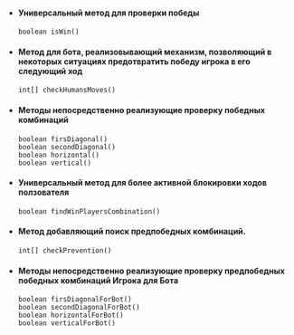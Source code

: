 - #### Универсальный метод для проверки победы
      boolean isWin()
 
- #### Метод для бота, реализовывающий механизм, позволяющий в некоторых ситуациях предотвратить победу игрока в его следующий ход
      int[] checkHumansMoves()
 
- #### Методы непосредственно реализующие проверку победных комбинаций
      boolean firsDiagonal()
      boolean secondDiagonal()
      boolean horizontal()
      boolean vertical() 

- #### Универсальный метод для более активной блокировки ходов ползователя
      boolean findWinPlayersCombination()

- #### Метод добавляющий поиск предпобедных комбинаций.
      int[] checkPrevention()
 
- #### Методы непосредственно реализующие проверку предпобедных победных комбинаций Игрока для Бота
      boolean firsDiagonalForBot()
      boolean secondDiagonalForBot()
      boolean horizontalForBot()
      boolean verticalForBot()